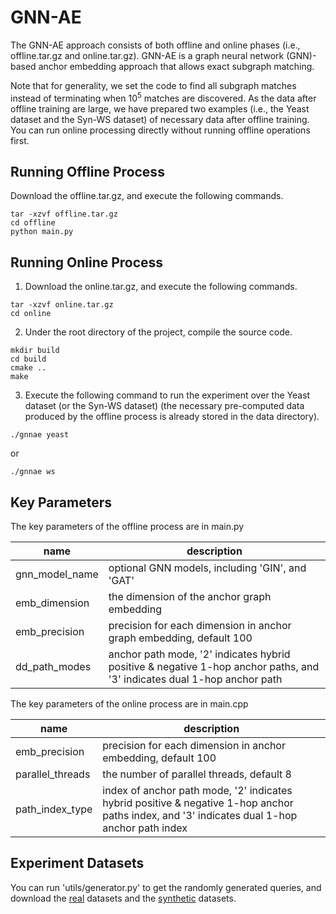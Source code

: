# GNN-AE

The GNN-AE approach consists of both offline and online phases (i.e., offline.tar.gz and online.tar.gz).  GNN-AE is a graph neural network (GNN)-based anchor embedding approach that allows exact subgraph matching.

Note that for generality, we set the code to find all subgraph matches instead of terminating when $10^5$ matches are discovered. As the data after offline training are large, we have prepared two examples (i.e., the Yeast dataset and the Syn-WS dataset) of necessary data after offline training. You can run online processing directly without running offline operations first.

## Running Offline Process
Download the offline.tar.gz, and execute the following commands.

```
tar -xzvf offline.tar.gz
cd offline
python main.py
```

## Running Online Process
1. Download the online.tar.gz, and execute the following commands.

```
tar -xzvf online.tar.gz
cd online
```

2. Under the root directory of the project, compile the source code.

```
mkdir build
cd build
cmake ..
make
```

3. Execute the following command to run the experiment over the Yeast dataset (or the Syn-WS dataset) (the necessary pre-computed data produced by the offline process is already stored in the data directory).

```
./gnnae yeast 
```
or
```
./gnnae ws 
```

## Key Parameters
The key parameters of the offline process are in main.py

| name | description | 
| ----- | --------- |
| gnn_model_name | optional GNN models, including 'GIN', and 'GAT' |
| emb_dimension | the dimension of the anchor graph embedding |
| emb_precision | precision for each dimension in anchor graph embedding, default 100 |
| dd_path_modes | anchor path mode, '2' indicates hybrid positive \& negative 1-hop anchor paths, and '3' indicates dual 1-hop anchor path |

The key parameters of the online process are in main.cpp

| name | description | 
| ----- | --------- |
| emb_precision | precision for each dimension in anchor embedding, default 100 |
| parallel_threads | the number of parallel threads, default 8 |
| path_index_type | index of anchor path mode, '2' indicates hybrid positive \& negative 1-hop anchor paths index, and '3' indicates dual 1-hop anchor path index |

## Experiment Datasets
You can run 'utils/generator.py' to get the randomly generated queries, and download the [real](https://github.com/RapidsAtHKUST/SubgraphMatching) datasets and the [synthetic](https://1drv.ms/f/s!An78MY7AdBT2a88v8kIpv7zCn2A?e=HafVfc) datasets.  

